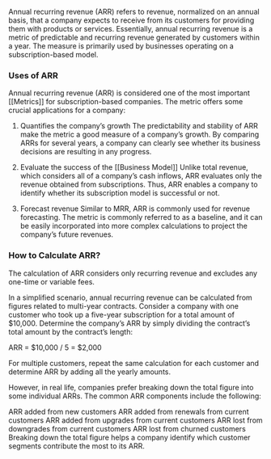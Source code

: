 Annual recurring revenue (ARR) refers to revenue, normalized on an annual basis, that a company expects to receive from its customers for providing them with products or services. Essentially, annual recurring revenue is a metric of predictable and recurring revenue generated by customers within a year. The measure is primarily used by businesses operating on a subscription-based model.

### Uses of ARR
Annual recurring revenue (ARR) is considered one of the most important [[Metrics]] for subscription-based companies. The metric offers some crucial applications for a company:

1. Quantifies the company’s growth
The predictability and stability of ARR make the metric a good measure of a company’s growth. By comparing ARRs for several years, a company can clearly see whether its business decisions are resulting in any progress.

2. Evaluate the success of the [[Business Model]]
Unlike total revenue, which considers all of a company’s cash inflows, ARR evaluates only the revenue obtained from subscriptions. Thus, ARR enables a company to identify whether its subscription model is successful or not.

3. Forecast revenue
Similar to MRR, ARR is commonly used for revenue forecasting. The metric is commonly referred to as a baseline, and it can be easily incorporated into more complex calculations to project the company’s future revenues.

### How to Calculate ARR?
The calculation of ARR considers only recurring revenue and excludes any one-time or variable fees.

In a simplified scenario, annual recurring revenue can be calculated from figures related to multi-year contracts. Consider a company with one customer who took up a five-year subscription for a total amount of $10,000. Determine the company’s ARR by simply dividing the contract’s total amount by the contract’s length:

ARR = $10,000 / 5 = $2,000

For multiple customers, repeat the same calculation for each customer and determine ARR by adding all the yearly amounts.

However, in real life, companies prefer breaking down the total figure into some individual ARRs. The common ARR components include the following:

ARR added from new customers
ARR added from renewals from current customers
ARR added from upgrades from current customers
ARR lost from downgrades from current customers
ARR lost from churned customers
Breaking down the total figure helps a company identify which customer segments contribute the most to its ARR.